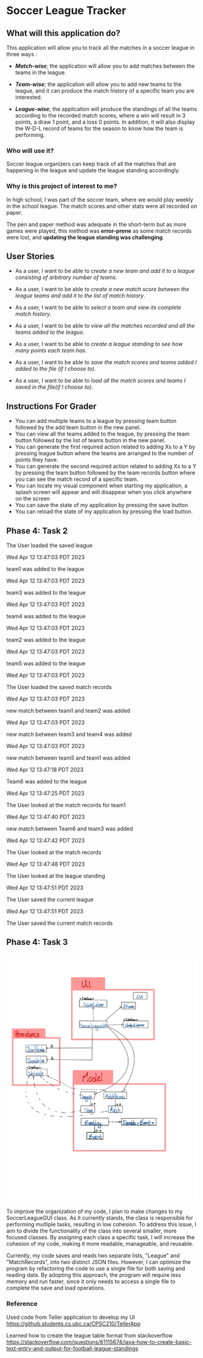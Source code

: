 # Soccer League Tracker
## What will this application do?
This application will allow you to track all the matches in a soccer league in three ways :

* ***Match-wise***; the application will allow you to add matches between the teams in the league.


* ***Team-wise***; the application will allow you to add new teams to the league, and it can produce the match history of a specific team you are interested. 


* ***League-wise***; the application will produce the standings of all the teams according to the recorded match scores,
where a win will result in 3 points, a draw 1 point, and a loss 0 points. In addition, it will also display the W-D-L record of teams for the season to know how the team is performing.


### Who will use it?
Soccer league organizers can keep track of all the matches that are happening in the
league and update the league standing accordingly.

### Why is this project of interest to me?
In high school, I was part of the soccer team, where we would play weekly in the school league. The match scores and
other stats were all recorded on paper.

The pen and paper method was  adequate in the short-term but as
more games were played, this method was **error-prone** as some match records
were lost, and **updating the league standing was challenging**.




## User Stories
* As a user, I want to be able to *create a new team and add it to a league consisting of arbitrary number of teams*.


* As a user, I want to be able to *create a new match score between the league teams and add it to the list of match history*.


* As a user, I want to be able to *select a team and view its complete match history*.


* As a user, I want to be able to *view all the matches recorded and all the teams added to the league*.


* As a user, I want to be able to *create a league standing to see how many points each team has*.


* As a user, I want to be able to *save the match scores and teams added I added to the file (if I choose to)*.


* As a user, I want to be able to *load all the match scores and teams I saved in the file(if I choose to)*.

## Instructions For Grader

- You can add multiple teams to a league by pressing team button followed by the add team button in the new panel.
- You can view all the teams added to the league, by pressing the team button followed by the list of teams 
button in the new panel.
- You can generate the first required action related to adding Xs to a Y by pressing league button where the teams
are arranged to the number of points they have.
- You can generate the second required action related to adding Xs to a Y by pressing the team button followed by
the team records button where you can see the match record of a specific team.
- You can locate my visual component when starting my application, a splash screen will appear and will 
disappear when you click anywhere on the screen
- You can save the state of my application by pressing the save button
- You can reload the state of my application by pressing the load button.

## Phase 4: Task 2
The User loaded the saved league

Wed Apr 12 13:47:03 PDT 2023

team1 was added to the league

Wed Apr 12 13:47:03 PDT 2023

team3 was added to the league

Wed Apr 12 13:47:03 PDT 2023

team4 was added to the league

Wed Apr 12 13:47:03 PDT 2023

team2 was added to the league

Wed Apr 12 13:47:03 PDT 2023

team5 was added to the league

Wed Apr 12 13:47:03 PDT 2023

The User loaded the saved match records

Wed Apr 12 13:47:03 PDT 2023

new match between team1 and team2 was added

Wed Apr 12 13:47:03 PDT 2023

new match between team3 and team4 was added

Wed Apr 12 13:47:03 PDT 2023

new match between team5 and team1 was added

Wed Apr 12 13:47:18 PDT 2023

Team6 was added to the league

Wed Apr 12 13:47:25 PDT 2023

The User looked at the match records for team1

Wed Apr 12 13:47:40 PDT 2023

new match between Team6 and team3 was added

Wed Apr 12 13:47:42 PDT 2023

The User looked at the match records

Wed Apr 12 13:47:48 PDT 2023

The User looked at the league standing

Wed Apr 12 13:47:51 PDT 2023

The User saved the current league

Wed Apr 12 13:47:51 PDT 2023

The User saved the current match records


## Phase 4: Task 3

<img src="UML_Design_Diagram.jpg">

To improve the organization of my code, I plan to make changes to my SoccerLeagueGUI class. 
As it currently stands, the class is responsible for performing multiple tasks, resulting in low cohesion.
To address this issue, I aim to divide the functionality of the class into several smaller, more focused classes.
By assigning each class a specific task, I will increase the cohesion of my code, making it more readable, manageable, 
and reusable.

Currently, my code saves and reads two separate lists, "League" and "MatchRecords", 
into two distinct JSON files. However, I can  optimize the program by refactoring the code to use a single file for 
both saving and reading data. By adopting this approach, the program will require less memory and run faster, 
since it only needs to access a single file to complete the save and load operations.



### Reference 
Used code from Teller application to develop my UI
https://github.students.cs.ubc.ca/CPSC210/TellerApp

Learned how to create the league table format from stackoverflow
https://stackoverflow.com/questions/61115674/java-how-to-create-basic-text-entry-and-output-for-football-league-standings